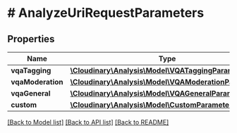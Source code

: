 # # AnalyzeUriRequestParameters

## Properties

| Name        | Type          | Description   | Notes         |
|------------ | ------------- | ------------- | ------------- |
| **vqaTagging** | [**\Cloudinary\Analysis\Model\VQATaggingParameters**](VQATaggingParameters.md) |  | [optional] |
| **vqaModeration** | [**\Cloudinary\Analysis\Model\VQAModerationParameters**](VQAModerationParameters.md) |  | [optional] |
| **vqaGeneral** | [**\Cloudinary\Analysis\Model\VQAGeneralParameters**](VQAGeneralParameters.md) |  | [optional] |
| **custom** | [**\Cloudinary\Analysis\Model\CustomParameters**](CustomParameters.md) |  | [optional] |

[[Back to Model list]](../../README.md#models)
[[Back to API list]](../../README.md#api-endpoints)
[[Back to README]](../../README.md)
